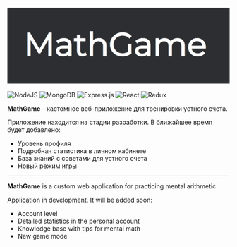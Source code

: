 [![img_1.png](./public/Logo.png)](https://math-game-sepia.vercel.app/)

![NodeJS](https://img.shields.io/badge/node.js-6DA55F?style=for-the-badge&logo=node.js&logoColor=white)
![MongoDB](https://img.shields.io/badge/MongoDB-%234ea94b.svg?style=for-the-badge&logo=mongodb&logoColor=white)
![Express.js](https://img.shields.io/badge/express.js-%23404d59.svg?style=for-the-badge&logo=express&logoColor=%2361DAFB)
![React](https://img.shields.io/badge/react-%2320232a.svg?style=for-the-badge&logo=react&logoColor=%2361DAFB)
![Redux](https://img.shields.io/badge/redux-%23593d88.svg?style=for-the-badge&logo=redux&logoColor=white)

**MathGame** - кастомное веб-приложение для тренировки устного счета.

Приложение находится на стадии разработки. В ближайшее время будет добавлено:

- Уровень профиля
- Подробная статистика в личном кабинете
- База знаний с советами для устного счета
- Новый режим игры

---

**MathGame** is a custom web application for practicing mental arithmetic.

Application in development. It will be added soon:

- Account level
- Detailed statistics in the personal account
- Knowledge base with tips for mental math
- New game mode
